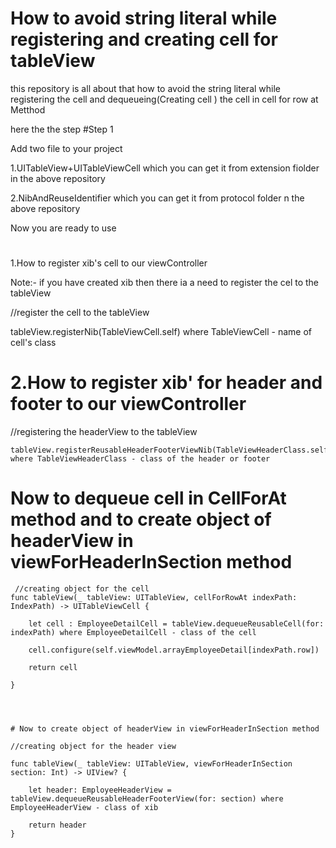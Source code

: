 
# How to avoid string literal while registering and creating cell for tableView

this repository is all about that how to avoid the string literal while registering the cell and dequeueing(Creating cell ) the cell in cell for row at Metthod


here the the step 
#Step 1

Add two file to your project 

1.UITableView+UITableViewCell which you can get it from extension fiolder in the above repository

 2.NibAndReuseIdentifier which you can get it from protocol folder n the above repository
 
 
 Now you are ready to use 
# 
 1.How to register xib's cell to our viewController 
 
   Note:- if you have created xib then there ia a need to register the cel to the tableView
 
  //register the cell to the tableView
  
  tableView.registerNib(TableViewCell.self) where  TableViewCell - name of cell's class
  
 # 2.How to register xib' for header and footer to our viewController 
  
   //registering the headerView to the tableView
   
    tableView.registerReusableHeaderFooterViewNib(TableViewHeaderClass.self). where TableViewHeaderClass - class of the header or footer
    
   # Now to dequeue cell in CellForAt method and to create object of headerView in viewForHeaderInSection method
   
     //creating object for the cell
    func tableView(_ tableView: UITableView, cellForRowAt indexPath: IndexPath) -> UITableViewCell {
    
        let cell : EmployeeDetailCell = tableView.dequeueReusableCell(for: indexPath) where EmployeeDetailCell - class of the cell
        
        cell.configure(self.viewModel.arrayEmployeeDetail[indexPath.row])
        
        return cell
        
    }
    
    
    
    
    # Now to create object of headerView in viewForHeaderInSection method
     
    //creating object for the header view
    
    func tableView(_ tableView: UITableView, viewForHeaderInSection section: Int) -> UIView? {
    
        let header: EmployeeHeaderView = tableView.dequeueReusableHeaderFooterView(for: section) where  EmployeeHeaderView - class of xib
        
        return header
    }
